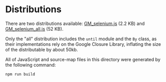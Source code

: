 # Distributions
There are two distributions available: [GM_selenium.js](GM_selenium.js) (2.2 KB) and [GM_selenium_all.js](GM_selenium_all.js) (52 KB).

Only the "all" distribution includes the `until` module and the `By` class, as their implementations rely on the Google Closure Library, inflating the size of the distributable by about 50kb.

All of JavaScript and source-map files in this directory were generated by the following command:
```bash
npm run build
```
